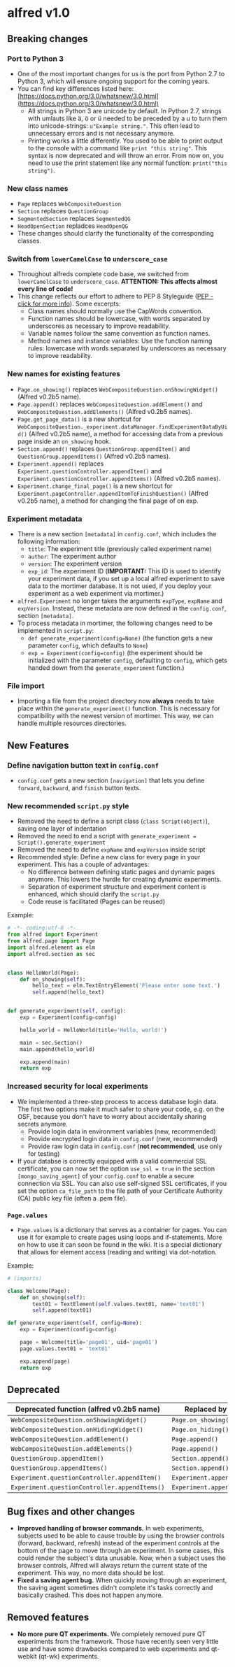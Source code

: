 # alfred v1.0

## Breaking changes

### Port to Python 3
- One of the most important changes for us is the port from Python 2.7 to Python 3, which will ensure ongoing support for the coming years.
- You can find key differences listed here: [https://docs.python.org/3.0/whatsnew/3.0.html](https://docs.python.org/3.0/whatsnew/3.0.html)
    - All strings in Python 3 are unicode by default. In Python 2.7, strings with umlauts like ä, ö or ü needed to be preceded by a u to turn them into unicode-strings: `u"Example strüng."`. This often lead to unnecessary errors and is not necessary anymore.
    - Printing works a little differently. You used to be able to print output to the console with a command like `print "this string"`. This syntax is now deprecated and will throw an error. From now on, you need to use the print statement like any normal function: `print("this string")`.

### New class names
- `Page` replaces `WebCompositeQuestion`
- `Section` replaces `QuestionGroup`
- `SegmentedSection` replaces `SegmentedQG`
- `HeadOpenSection` repladces `HeadOpenQG`
- These changes should clarify the functionality of the corresponding classes.

### Switch from `lowerCamelCase` to `underscore_case`
- Throughout alfreds complete code base, we switched from `lowerCamelCase` to `underscore_case`. **ATTENTION: This affects almost every line of code!**
- This change reflects our effort to adhere to PEP 8 Styleguide ([PEP - click for more info](https://www.python.org/dev/peps/pep-0008/)). Some excerpts:
    - Class names should normally use the CapWords convention.
    - Function names should be lowercase, with words separated by underscores as necessary to improve readability.
    - Variable names follow the same convention as function names.
    - Method names and instance variables: Use the function naming rules: lowercase with words separated by underscores as necessary to improve readability.

### New names for existing features
- `Page.on_showing()` replaces `WebCompositeQuestion.onShowingWidget()` (Alfred v0.2b5 name).
- `Page.append()` replaces `WebCompositeQuestion.addElement()` and `WebCompositeQuestion.addElements()` (Alfred v0.2b5 names).
- `Page.get_page_data()` is a new shortcut for `WebCompositeQuestion._experiment.dataManager.findExperimentDataByUid()` (Alfred v0.2b5 name), a method for accessing data from a previous page inside an `on_showing` hook.
- `Section.append()` replaces `QuestionGroup.appendItem()` and `QuestionGroup.appendItems()` (Alfred v0.2b5 names).
- `Experiment.append()` replaces `Experiment.questionController.appendItem()` and `Experiment.questionController.appendItems()` (Alfred v0.2b5 names).
- `Experiment.change_final_page()` is a new shortcut for `Experiment.pageController.appendItemToFinishQuestion()` (Alfred v0.2b5 name), a method for changing the final page of on exp.

### Experiment metadata
- There is a new section `[metadata]` in `config.conf`, which includes the following information:
    - `title`: The experiment title (previously called experiment name)
    - `author`: The experiment author
    - `version`: The experiment version
    - `exp_id`: The experiment ID (**IMPORTANT:** This ID is used to identify your experiment data, if you set up a local alfred experiment to save data to the mortimer database. It is not used, if you deploy your experiment as a web experiment via mortimer.)
- `alfred.Experiment` no longer takes the arguments `expType`, `expName` and `expVersion`. Instead, these metadata are now defined in the `config.conf`, section `[metadata]`.
- To process metadata in mortimer, the following changes need to be implemented in `script.py`:
    - `def generate_experiment(config=None)` (the function gets a new parameter `config`, which defaults to `None`)
    - `exp = Experiment(config=config)` (the experiment should be initialized with the parameter `config`, defaulting to `config`, which gets handed down from the `generate_experiment` function.)

### File import
- Importing a file from the project directory now **always** needs to take place within the `generate_experiment()` function. This is necessary for compatibility with the newest version of mortimer. This way, we can handle multiple resources directories.

## New Features

### Define navigation button text in `config.conf`
- `config.conf` gets a new section `[navigation]` that lets you define `forward`, `backward`, and `finish` button texts.

### New recommended `script.py` style
- Removed the need to define a script class (`class Script(object)`), saving one layer of indentation
- Removed the need to end a script with `generate_experiment = Script().generate_experiment`
- Removed the need to define `expName` and `expVersion` inside script
- Recommended style: Define a new class for every page in your experiment. This has a couple of advantages:
    - No difference between defining static pages and dynamic pages anymore. This lowers the hurdle for creating dynamic experiments.
    - Separation of experiment structure and experiment content is enhanced, which should clarify the `script.py`
    - Code reuse is facilitated (Pages can be reused)

Example:
```python
# -*- coding:utf-8 -*-
from alfred import Experiment
from alfred.page import Page
import alfred.element as elm
import alfred.section as sec


class HelloWorld(Page):
    def on_showing(self):
        hello_text = elm.TextEntryElement('Please enter some text.')
        self.append(hello_text)


def generate_experiment(self, config):
    exp = Experiment(config=config)

    hello_world = HelloWorld(title='Hello, world!')

    main = sec.Section()
    main.append(hello_world)

    exp.append(main)
    return exp
```

### Increased security for local experiments
- We implemented a three-step process to access database login data. The first two options make it much safer to share your code, e.g. on the OSF, because you don't have to worry about accidentally sharing secrets anymore.
    - Provide login data in environment variables (new, recommended)
    - Provide encrypted login data in `config.conf` (new, recommended)
    - Provide raw login data in `config.conf` (**not recommended**, use only for testing)
- If your databse is correctly equipped with a valid commercial SSL certificate, you can now set the option `use_ssl = true` in the section `[mongo_saving_agent]` of your `config.conf` to enable a secure connection via SSL. You can also use self-signed SSL certificates, if you set the option `ca_file_path` to the file path of your Certificate Authority (CA) public key file (often a .pem file).


### `Page.values`

- `Page.values` is a dictionary that serves as a container for pages. You can use it for example to create pages using loops and if-statements. More on how to use it can soon be found in the wiki. It is a special dictionary that allows for element access (reading and writing) via dot-notation.

Example:
```python
# (imports)

class Welcome(Page):
    def on_showing(self):
        text01 = TextElement(self.values.text01, name='text01')
        self.append(text01)

def generate_experiment(self, config=None):
    exp = Experiment(config=config)

    page = Welcome(title='page01', uid='page01')
    page.values.text01 = 'text01'

    exp.append(page)
    return exp

```

## Deprecated

| Deprecated function (alfred v0.2b5 name)  | Replaced by |
| ------------- | ------------- | 
| `WebCompositeQuestion.onShowingWidget()`  | `Page.on_showing()`  |
| `WebCompositeQuestion.onHidingWidget()`  | `Page.on_hiding()`  |
| `WebCompositeQuestion.addElement()`  | `Page.append()`  |
| `WebCompositeQuestion.addElements()`  | `Page.append()`  |
| `QuestionGroup.appendItem()`  | `Section.append()`  |
| `QuestionGroup.appendItems()` | `Section.append()`  |
| `Experiment.questionController.appendItem()` | `Experiment.append()` |
| `Experiment.questionController.appendItems()` | `Experiment.append()` |

## Bug fixes and other changes
- **Improved handling of browser commands.** In web experiments, subjects used to be able to cause trouble by using the browser controls (forward, backward, refresh) instead of the experiment controls at the bottom of the page to move through an experiment. In some cases, this could render the subject's data unusable. Now, when a subject uses the browser controls, Alfred will always return the current state of the experiment. This way, no more data should be lost.
- **Fixed a saving agent bug.** When quickly moving through an experiment, the saving agent sometimes didn't complete it's tasks correctly and basically crashed. This does not happen anymore.

## Removed features
- **No more pure QT experiments.** We completely removed pure QT experiments from the framework. Those have recently seen very little use and have some drawbacks compared to web experiments and qt-webkit (qt-wk) experiments.